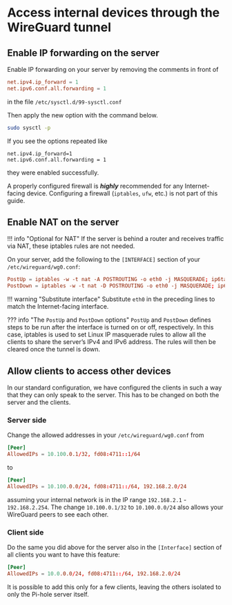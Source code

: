 # Access internal devices through the WireGuard tunnel

## Enable IP forwarding on the server

Enable IP forwarding on your server by removing the comments in front of

``` toml
net.ipv4.ip_forward = 1
net.ipv6.conf.all.forwarding = 1
```

in the file `/etc/sysctl.d/99-sysctl.conf`

Then apply the new option with the command below.

``` bash
sudo sysctl -p
```

If you see the options repeated like

``` plain
net.ipv4.ip_forward=1
net.ipv6.conf.all.forwarding = 1
```

they were enabled successfully.

A properly configured firewall is ***highly*** recommended for any Internet-facing device. Configuring a firewall (`iptables`, `ufw`, etc.) is not part of this guide.

## Enable NAT on the server

!!! info "Optional for NAT"
    If the server is behind a router and receives traffic via NAT, these iptables rules are not needed.

On your server, add the following to the `[INTERFACE]` section of your `/etc/wireguard/wg0.conf`:

``` toml
PostUp = iptables -w -t nat -A POSTROUTING -o eth0 -j MASQUERADE; ip6tables -w -t nat -A POSTROUTING -o eth0 -j MASQUERADE
PostDown = iptables -w -t nat -D POSTROUTING -o eth0 -j MASQUERADE; ip6tables -w -t nat -D POSTROUTING -o eth0 -j MASQUERADE
```

!!! warning "Substitute interface"
    Substitute `eth0` in the preceding lines to match the Internet-facing interface.

??? info "The `PostUp` and `PostDown` options"
    `PostUp` and `PostDown` defines steps to be run after the interface is turned on or off, respectively. In this case, iptables is used to set Linux IP masquerade rules to allow all the clients to share the server’s IPv4 and IPv6 address.
    The rules will then be cleared once the tunnel is down.

## Allow clients to access other devices

In our standard configuration, we have configured the clients in such a way that they can only speak to the server. This has to be changed on both the server and the clients.

### Server side

Change the allowed addresses in your `/etc/wireguard/wg0.conf` from

``` toml
[Peer]
AllowedIPs = 10.100.0.1/32, fd08:4711::1/64
```

to

``` toml
[Peer]
AllowedIPs = 10.100.0.0/24, fd08:4711::/64, 192.168.2.0/24
```

assuming your internal network is in the IP range `192.168.2.1` - `192.168.2.254`. The change `10.100.0.1/32` to `10.100.0.0/24` also allows your WireGuard peers to see each other.

### Client side

Do the same you did above for the server also in the `[Interface]` section of all clients you want to have this feature:

``` toml
[Peer]
AllowedIPs = 10.0.0.0/24, fd08:4711::/64, 192.168.2.0/24
```


It is possible to add this only for a few clients, leaving the others isolated to only the Pi-hole server itself.
